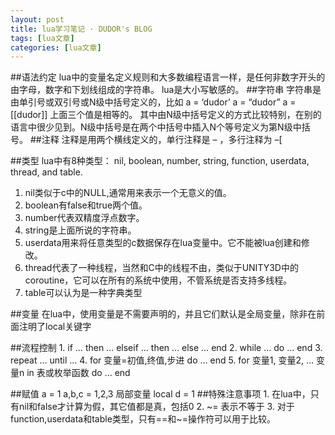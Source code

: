 ```yaml
---
layout: post
title: lua学习笔记 · DUDOR's BLOG 
tags: [lua文章]
categories: [lua文章]
---
```

##语法约定 lua中的变量名定义规则和大多数编程语言一样，是任何非数字开头的由字母，数字和下划线组成的字符串。 lua是大小写敏感的。 ##字符串
字符串是由单引号或双引号或N级中括号定义的，比如 a = ‘dudor’ a = “dudor” a = [[dudor]] 上面三个值是相等的。
其中由N级中括号定义的方式比较特别，在别的语言中很少见到。N级中括号是在两个中括号中插入N个等号定义为第N级中括号。 ##注释
注释是用两个横线定义的，单行注释是 – ，多行注释为 –[

##类型 lua中有8种类型： nil, boolean, number, string, function, userdata, thread, and
table.

  1. nil类似于c中的NULL,通常用来表示一个无意义的值。
  2. boolean有false和true两个值。
  3. number代表双精度浮点数字。
  4. string是上面所说的字符串。
  5. userdata用来将任意类型的c数据保存在lua变量中。它不能被lua创建和修改。
  6. thread代表了一种线程，当然和C中的线程不由，类似于UNITY3D中的coroutine，它可以在所有的系统中使用，不管系统是否支持多线程。
  7. table可以认为是一种字典类型

##变量 在lua中，使用变量是不需要声明的，并且它们默认是全局变量，除非在前面注明了local关键字

##流程控制 1\. if … then … elseif … then … else … end 2\. while … do … end 3\.
repeat … until … 4\. for 变量=初值,终值,步进 do … end 5\. for 变量1, 变量2, … 变量n in
表或枚举函数 do … end

##赋值 a = 1 a,b,c = 1,2,3 局部变量 local d = 1 ##特殊注意事项 1\.
在lua中，只有nil和false才计算为假，其它值都是真，包括0 2\. ~= 表示不等于 3\.
对于function,userdata和table类型，只有==和~=操作符可以用于比较。